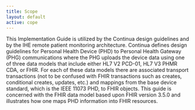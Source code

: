 ```yaml
---
title: Scope
layout: default
active: cope
---
```


This Implementation Guide is utilized by the Continua design guidelines and by the IHE remote patient monitoring architecture. Continua defines design guidelines for Personal Health Device (PHD) to Personal Health Gateway (PHG) communications where the PHG uploads the device data using one of three data models that include either HL7 V2 PCD-01, HL7 V3 PHMR CDA, or FHIR. For each of these data models there are associated transport transactions (not to be confused with FHIR transactions such as creates, conditional creates, updates, etc.) and mappings from the base device standard, which is the IEEE 11073 PHD, to FHIR objects. This guide is concerned with the FHIR data model based upon FHIR version 3.5.0 and illustrates how one maps PHD information into FHIR resources.